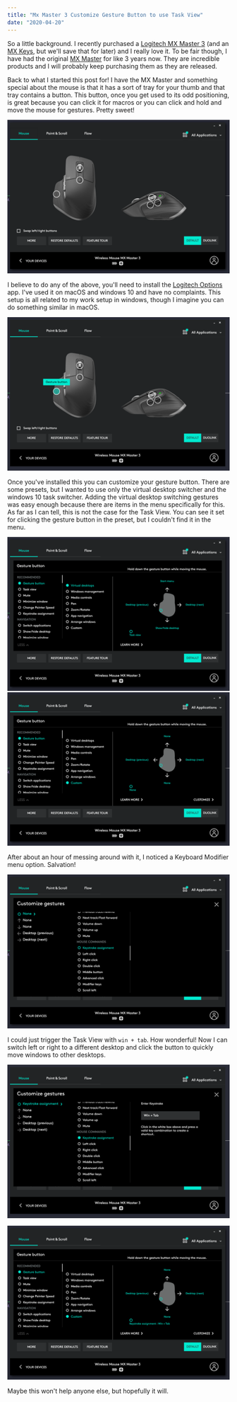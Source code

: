 ```yaml
---
title: "Mx Master 3 Customize Gesture Button to use Task View"
date: "2020-04-20"
---
```


So a little background. I recently purchased a [Logitech MX Master 3](<[https://www.logitech.com/en-us/product/mx-master-3](https://www.logitech.com/en-us/product/mx-master-3)>) (and an [MX Keys](<[https://www.logitech.com/en-us/product/mx-keys-wireless-keyboard](https://www.logitech.com/en-us/product/mx-keys-wireless-keyboard)>), but we'll save that for later) and I really love it.
To be fair though, I have had the original [MX Master](https://www.logitech.com/en-ch/product/mx-master-business) for like 3 years now.
They are incredible products and I will probably keep purchasing them as they are released.

Back to what I started this post for! I have the MX Master and something special about the mouse is that it has a sort of tray for your thumb and that tray contains a button. This button, once you get used to its odd positioning, is great because you can click it for macros or you can click and hold and move the mouse for gestures. Pretty sweet!

![Logitech Options showing MX Master 3](../../images/mx-master-3-custom-task-view/logitech-options-home.png)

I believe to do any of the above, you'll need to install the [Logitech Options](<[https://www.logitech.com/en-us/product/options](https://www.logitech.com/en-us/product/options)>) app. I've used it on macOS and windows 10 and have no complaints. This setup is all related to my work setup in windows, though I imagine you can do something similar in macOS.

![Logitech Options showing gesture button highlighted](../../images/mx-master-3-custom-task-view/logitech-options-gesture-button.png)

Once you've installed this you can customize your gesture button. There are some presets, but I wanted to use only the virtual desktop switcher and the windows 10 task switcher. Adding the virtual desktop switching gestures was easy enough because there are items in the menu specifically for this. As far as I can tell, this is not the case for the Task View. You can see it set for clicking the gesture button in the preset, but I couldn't find it in the menu.

![The preset I wanted to base this on, with Task View in the bottom left](../../images/mx-master-3-custom-task-view/logitech-options-custom-gesture-preset.png)
![The custom preset I made and that I've been using for several years](../../images/mx-master-3-custom-task-view/logitech-options-my-custom-preset.png)

After about an hour of messing around with it, I noticed a Keyboard Modifier menu option. Salvation!

![Salvation!](../../images/mx-master-3-custom-task-view/logitech-options-keystroke-assignment.png)

I could just trigger the Task View with `win + tab`. How wonderful! Now I can switch left or right to a different desktop and click the button to quickly move windows to other desktops.

![Setting the keyboard shortcut I want!](../../images/mx-master-3-custom-task-view/logitech-options-win-tab.png)

![My Custom Preset With Task View](../../images/mx-master-3-custom-task-view/logitech-options-custom-gesture-preset-task-view.png)

Maybe this won't help anyone else, but hopefully it will.
